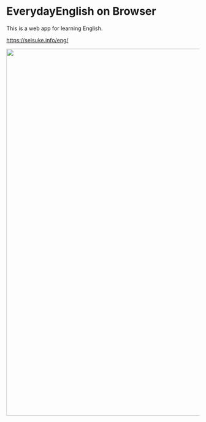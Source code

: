 # EverydayEnglish on Browser

This is a web app for learning English.

https://seisuke.info/eng/

<img width="957" src="https://user-images.githubusercontent.com/34885995/233893389-3b50fb9b-d453-40c3-a467-1176f38cf8dd.png">
